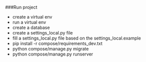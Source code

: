 ###Run project
- create a virtual env
- run a virtual env
- create a database
- create a settings_local.py file
- fill a settings_local.py file based on the settings_local.example
- pip install -r compose/requirements_dev.txt
- python compose/manage.py migrate
- python compose/manage.py runserver
